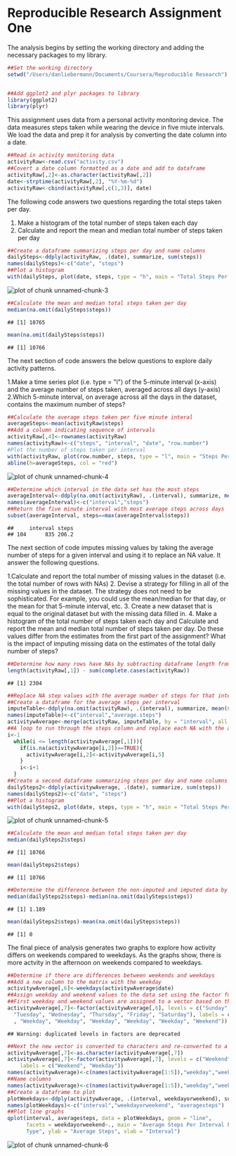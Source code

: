 Reproducible Research Assignment One
===================================

The analysis begins by setting the working directory and adding the necessary packages to
my library.

```r
##Set the working directory
setwd("/Users/danliebermann/Documents/Coursera/Reproducible Research")


##Add ggplot2 and plyr packages to library
library(ggplot2)
library(plyr)
```

This assignment uses data from a personal activity monitoring device.  The data measures steps taken while wearing the device in five miute intervals.  We load the data and prep it for analysis by converting the date column into a date.

```r
##Read in activity monitoring data
activityRaw<-read.csv("activity.csv")
##Covert a date column formatted as a date and add to dataframe
activityRaw[,2]<-as.character(activityRaw[,2])
date<-strptime(activityRaw[,2], "%Y-%m-%d")
activityRaw<-cbind(activityRaw[,c(1,3)], date)
```

The following code answers two questions regarding the total steps taken per day.

1. Make a histogram of the total number of steps taken each day
2. Calculate and report the mean and median total number of steps taken per day


```r
##Create a dataframe summarizing steps per day and name columns
dailySteps<-ddply(activityRaw, .(date), summarize, sum(steps))
names(dailySteps)<-c("date", "steps")
##Plot a histogram
with(dailySteps, plot(date, steps, type = "h", main = "Total Steps Per Day", xlab = "Date", ylab = "Total Steps"))
```

![plot of chunk unnamed-chunk-3](figure/unnamed-chunk-3.png) 

```r
##Calculate the mean and median total steps taken per day
median(na.omit(dailySteps$steps))
```

```
## [1] 10765
```

```r
mean(na.omit(dailySteps$steps))
```

```
## [1] 10766
```

The next section of code answers the below questions to explore daily activity patterns.

1.Make a time series plot (i.e. type = "l") of the 5-minute interval (x-axis) and the average number of steps taken, averaged across all days (y-axis)
2.Which 5-minute interval, on average across all the days in the dataset, contains the maximum number of steps?


```r
##Calculate the average steps taken per five minute interal
averageSteps<-mean(activityRaw$steps)
##Add a column indicating sequence of intervals
activityRaw[,4]<-rownames(activityRaw)
names(activityRaw)<-c("steps", "interval", "date", "row.number")
#Plot the number of steps taken per interval
with(activityRaw, plot(row.number, steps, type = "l", main = "Steps Per Interval", xlab = "Interval", ylab = "Steps"))
abline(h=averageSteps, col = "red")
```

![plot of chunk unnamed-chunk-4](figure/unnamed-chunk-4.png) 

```r
##Determine which interval in the data set has the most steps
averageInterval<-ddply(na.omit(activityRaw), .(interval), summarize, mean(steps))
names(averageInterval)<-c("interval","steps")
##Return the five minute interval with most average steps across days
subset(averageInterval, steps==max(averageInterval$steps))
```

```
##     interval steps
## 104      835 206.2
```

The next section of code imputes missing values by taking the average number of steps for a given interval and using it to replace an NA value.  It answer the following questions.

1.Calculate and report the total number of missing values in the dataset (i.e. the total number of rows with NAs)
2. Devise a strategy for filling in all of the missing values in the dataset. The strategy does not need to be sophisticated. For example, you could use the mean/median for that day, or the mean for that 5-minute interval, etc.
3. Create a new dataset that is equal to the original dataset but with the missing data filled in.
4. Make a histogram of the total number of steps taken each day and Calculate and report the mean and median total number of steps taken per day. Do these values differ from the estimates from the first part of the assignment? What is the impact of imputing missing data on the estimates of the total daily number of steps?


```r
##Determine how many rows have NAs by subtracting dataframe length from complete cases count
length(activityRaw[,1]) - sum(complete.cases(activityRaw))
```

```
## [1] 2304
```

```r
##Replace NA step values with the average number of steps for that interval
##Create a dataframe for the average steps per interval
imputeTable<-ddply(na.omit(activityRaw), .(interval), summarize, mean(steps))
names(imputeTable)<-c("interval","average.steps")
activitywAverage<-merge(activityRaw, imputeTable, by = "interval", all.x = TRUE)
##A loop to run through the steps column and replace each NA with the average steps for that interval
i<-1
  while(i <= length(activitywAverage[,1])){
    if(is.na(activitywAverage[i,2])==TRUE){
      activitywAverage[i,2]<-activitywAverage[i,5]
    }
    i<-i+1  
  }
##Create a second dataframe summarizing steps per day and name columns
dailySteps2<-ddply(activitywAverage, .(date), summarize, sum(steps))
names(dailySteps2)<-c("date", "steps")
##Plot a histogram
with(dailySteps2, plot(date, steps, type = "h", main = "Total Steps Per Day (w/ Imputed Dat", xlab = "Date", ylab = "Total Steps"))
```

![plot of chunk unnamed-chunk-5](figure/unnamed-chunk-5.png) 

```r
##Calculate the mean and median total steps taken per day
median(dailySteps2$steps)
```

```
## [1] 10766
```

```r
mean(dailySteps2$steps)
```

```
## [1] 10766
```

```r
##Determine the difference between the non-imputed and imputed data by median and mean
median(dailySteps2$steps)-median(na.omit(dailySteps$steps))
```

```
## [1] 1.189
```

```r
mean(dailySteps2$steps)-mean(na.omit(dailySteps$steps))
```

```
## [1] 0
```

The final piece of analysis generates two graphs to explore how activity differs on weekends compared to weekdays.  As the graphs show, there is more actvity in the afternoon on weekends compared to weekdays.


```r
##Determine if there are differences between weekends and weekdays
##Add a new column to the matrix with the weekday
activitywAverage[,6]<-weekdays(activitywAverage$date)
##Assign weekday and weekend values to the data set using the factor funtion
##First weekday and weekend values are assigned to a vector based on the day of the week
activitywAverage[,7]<-factor(activitywAverage[,6], levels = c("Sunday", "Monday",
  "Tuesday", "Wednesday", "Thursday", "Friday", "Saturday"), labels = c("Weekend"
  , "Weekday", "Weekday", "Weekday", "Weekday", "Weekday", "Weekend"))
```

```
## Warning: duplicated levels in factors are deprecated
```

```r
##Next the new vector is converted to characters and re-converted to a vector of just two factors
activitywAverage[,7]<-as.character(activitywAverage[,7])
activitywAverage[,7]<-factor(activitywAverage[,7], levels = c("Weekend", "Weekday"),
    labels = c("Weekend", "Weekday"))
names(activitywAverage)<-c(names(activitywAverage[1:5]),"weekday","weekdayorweekend")
##Name columns
names(activitywAverage)<-c(names(activitywAverage[1:5]),"weekday","weekdayorweekend")
##Create a dataframe to plot
plotWeekdays<-ddply(activitywAverage, .(interval, weekdayorweekend), summarize, mean(steps))
names(plotWeekdays)<-c("interval","weekdayorweekend", "averagesteps")
##Plot line graphs
qplot(interval, averagesteps, data = plotWeekdays, geom = "line", 
      facets = weekdayorweekend~., main = "Average Steps Per Interval by Weekday 
      Type", ylab = "Average Steps", xlab = "Interval")
```

![plot of chunk unnamed-chunk-6](figure/unnamed-chunk-6.png) 
